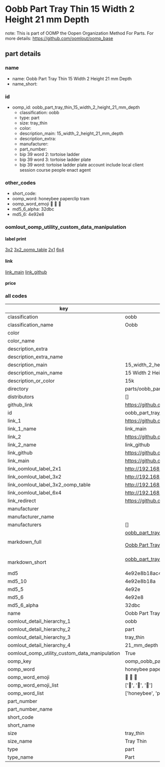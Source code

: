 # Oobb Part Tray Thin 15 Width 2 Height 21 mm Depth  

note: This is part of OOMP the Oopen Organization Method For Parts. For more details: https://github.com/oomlout/oomp_base

##  part details
  







### name
* name: Oobb Part Tray Thin 15 Width 2 Height 21 mm Depth
* name_short: 
### id
* oomp_id: oobb_part_tray_thin_15_width_2_height_21_mm_depth
  * classification: oobb
  * type: part
  * size: tray_thin
  * color: 
  * description_main: 15_width_2_height_21_mm_depth
  * description_extra: 
  * manufacturer: 
  * part_number: 
  * bip 39 word 2: tortoise ladder
  * bip 39 word 3: tortoise ladder plate
  * bip 39 word: tortoise ladder plate account include local client session course people enact agent

### other_codes
* short_code: 
* oomp_word: honeybee paperclip tram
* oomp_word_emoji :honeybee: :paperclip: :tram:
* md5_6_alpha: 32dbc
* md5_6: 4e92e8






### oomlout_oomp_utility_custom_data_manipulation
#### label print
[3x2](http://192.168.1.245:1112/?label=oomp%2032dbc)
[3x2_oomp_table](http://192.168.1.108:1112/?label=oomp%2032dbc)
[2x1](http://192.168.1.242:1112/?label=oomp%2032dbc)
[6x4](http://192.168.1.55:1112/?label=oomp%2032dbc)    

#### link

[link_main](https://github.com/oomlout/oomlout_oomp_version_1_messy/tree/main/parts/oobb_part_tray_thin_15_width_2_height_21_mm_depth) [link_github](https://github.com/oomlout/oomlout_oomp_version_1_messy/tree/main/parts/oobb_part_tray_thin_15_width_2_height_21_mm_depth)                             

#### price







### all codes 
| key | value |  
| --- | --- |  
| classification | oobb |  
| classification_name | Oobb |  
| color |  |  
| color_name |  |  
| description_extra |  |  
| description_extra_name |  |  
| description_main | 15_width_2_height_21_mm_depth |  
| description_main_name | 15 Width 2 Height 21 mm Depth |  
| description_or_color | 15k |  
| directory | parts/oobb_part_tray_thin_15_width_2_height_21_mm_depth |  
| distributors | [] |  
| github_link | https://github.com/oomlout/oomlout_oomp_part_src/tree/main/parts/oobb_part_tray_thin_15_width_2_height_21_mm_depth |  
| id | oobb_part_tray_thin_15_width_2_height_21_mm_depth |  
| link_1 | https://github.com/oomlout/oomlout_oomp_version_1_messy/tree/main/parts/oobb_part_tray_thin_15_width_2_height_21_mm_depth |  
| link_1_name | link_main |  
| link_2 | https://github.com/oomlout/oomlout_oomp_version_1_messy/tree/main/parts/oobb_part_tray_thin_15_width_2_height_21_mm_depth |  
| link_2_name | link_github |  
| link_github | https://github.com/oomlout/oomlout_oomp_version_1_messy/tree/main/parts/oobb_part_tray_thin_15_width_2_height_21_mm_depth |  
| link_main | https://github.com/oomlout/oomlout_oomp_version_1_messy/tree/main/parts/oobb_part_tray_thin_15_width_2_height_21_mm_depth |  
| link_oomlout_label_2x1 | http://192.168.1.242:1112/?label=oomp%2032dbc |  
| link_oomlout_label_3x2 | http://192.168.1.245:1112/?label=oomp%2032dbc |  
| link_oomlout_label_3x2_oomp_table | http://192.168.1.108:1112/?label=oomp%2032dbc |  
| link_oomlout_label_6x4 | http://192.168.1.55:1112/?label=oomp%2032dbc |  
| link_redirect | https://github.com/oomlout/oomlout_oomp_version_1_messy/tree/main/parts/oobb_part_tray_thin_15_width_2_height_21_mm_depth |  
| manufacturer |  |  
| manufacturer_name |  |  
| manufacturers | [] |  
| markdown_full | [oobb_part_tray_thin_15_width_2_height_21_mm_depth](none)<br>[](none)<br>[Oobb Part Tray Thin 15 Width 2 Height 21 Mm Depth](none)<br><br> |  
| markdown_short | [oobb_part_tray_thin_15_width_2_height_21_mm_depth](none)<br><br> |  
| md5 | 4e92e8b18ac4455a0d3930194c5f1f2c |  
| md5_10 | 4e92e8b18a |  
| md5_5 | 4e92e |  
| md5_6 | 4e92e8 |  
| md5_6_alpha | 32dbc |  
| name | Oobb Part Tray Thin 15 Width 2 Height 21 mm Depth |  
| oomlout_detail_hierarchy_1 | oobb |  
| oomlout_detail_hierarchy_2 | part |  
| oomlout_detail_hierarchy_3 | tray_thin |  
| oomlout_detail_hierarchy_4 | 21_mm_depth |  
| oomlout_oomp_utility_custom_data_manipulation | True |  
| oomp_key | oomp_oobb_part_tray_thin_15_width_2_height_21_mm_depth |  
| oomp_word | honeybee paperclip tram |  
| oomp_word_emoji | :honeybee: :paperclip: :tram: |  
| oomp_word_emoji_list | [':honeybee:', ':paperclip:', ':tram:'] |  
| oomp_word_list | ['honeybee', 'paperclip', 'tram'] |  
| part_number |  |  
| part_number_name |  |  
| short_code |  |  
| short_name |  |  
| size | tray_thin |  
| size_name | Tray Thin |  
| type | part |  
| type_name | Part |  
